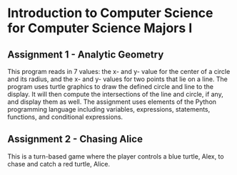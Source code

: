 
# Introduction to Computer Science for Computer Science Majors I

## Assignment 1 - Analytic Geometry

This program reads in 7 values: the x- and y- value for the center of a circle and its radius, and the x- and y- values for two points that lie on a line. The program uses turtle graphics to draw the defined circle and line to the display. It will then compute the intersections of the line and circle, if any, and display them as well. The assignment uses elements of the Python programming language including variables, expressions, statements, functions, and conditional expressions.

## Assignment 2 - Chasing Alice

This is a turn-based game where the player controls a blue turtle, Alex, to chase and catch a red turtle, Alice.

